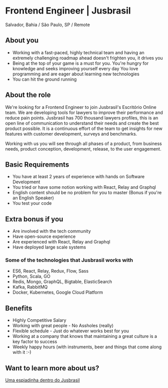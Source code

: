 # Frontend Engineer | Jusbrasil
Salvador, Bahia / São Paulo, SP / Remote

## About you
- Working with a fast-paced, highly technical team and having an extremely challenging roadmap ahead doesn't frighten you, it drives you
- Being at the top of your game is a must for you. You're hungry for knowledge and seeks improving yourself every day
You love programming and are eager about learning new technologies
- You can hit the ground running

## About the role
We're looking for a Frontend Engineer to join Jusbrasil's Escritório Online team. We are developing tools for lawyers to improve their performance and reduce pain points. Jusbrasil has 700 thousand lawyers profiles, this is an open line of communication to understand their needs and create the best product possible. It is a continuous effort of the team to get insights for new features with customer development, surveys and benchmarks.

Working with us you will see through all phases of a product, from business needs, product conception, development, release, to the user engagement.

## Basic Requirements
- You have at least 2 years of experience with hands on Software Development
- You tried or have some notion working with React, Relay and Graphql
- English content should be no problem for you to master (Bonus if you're an English Speaker)
- You test your code

## Extra bonus if you
- Are involved with the tech community
- Have open-source experience
- Are experienced with React, Relay and Graphql
- Have deployed large scale systems

### Some of the technologies that Jusbrasil works with
- ES6, React, Relay, Redux, Flow, Sass
- Python, Scala, GO
- Redis, Mongo, GraphQL, Bigtable, ElasticSearch
- Kafka, RabbitMQ
- Docker, Kubernetes, Google Cloud Platform

## Benefits
- Highly Competitive Salary
- Working with great people - No Assholes (really)
- Flexible schedule - Just do whatever works best for you
- Working at a company that knows that maintaining a great culture is a key factor to success
- Weekly happy hours (with instruments, beer and things that come along with it :-)

## Want to learn more about us?
[Uma espiadinha dentro do Jusbrasil](https://danielmurta.jusbrasil.com.br/artigos/383937197/o-o-uma-espiadinha-dentro-do-jusbrasil
)
